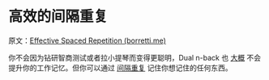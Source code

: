 # 高效的间隔重复

原文：[Effective Spaced Repetition (borretti.me)](https://borretti.me/article/effective-spaced-repetition)

你不会因为钻研智商测试或者拉小提琴而变得更聪明，Dual n-back 也 [大概](https://gwern.net/dnb-faq#personal-reflection-on-results) 不会提升你的工作记忆。但你可以通过 [间隔重复](https://gwern.net/spaced-repetition) 记住你想记住的任何东西。